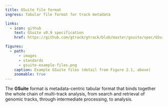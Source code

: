 ```yaml
---
title: GSuite file format
ingress: Tabular file format for track metadata

links:
  - icon: github
    text: GSuite v0.9 specification
    href: https://github.com/gtrack/gtrack/blob/master/gsuite/spec/GSuite_specification.txt

figures:
  - path:
      - images
      - standards
      - gsuite-example-files.png
    caption: Example GSuite files (detail from Figure 2.1, above)
    zoomable: true
---
```


The **GSuite** format is metadata-centric tabular format that binds together the whole chain of
multi-track analysis, from search and retrieval of genomic tracks, through intermediate processing,
to analysis.
